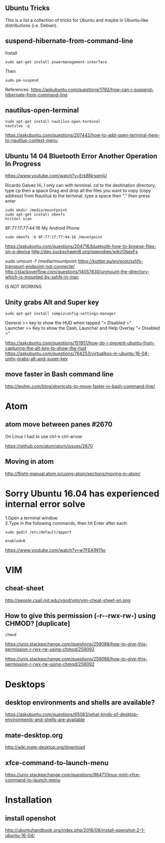 Ubuntu Tricks
---




This is a list a collection of tricks for Ubuntu and maybe in Ubuntu-like distributions (i.e. Debian).

## suspend-hibernate-from-command-line

Install 

```
sudo apt-get install powermanagement-interface

```
Then
```
sudo pm-suspend
```
References: https://askubuntu.com/questions/1792/how-can-i-suspend-hibernate-from-command-line

## nautilus-open-terminal 
```
sudo apt-get install nautilus-open-terminal
nautilus -q  
```
https://askubuntu.com/questions/207442/how-to-add-open-terminal-here-to-nautilus-context-menu

## Ubuntu 14 04 Bluetooth Error Another Operation In Progress
https://www.youtube.com/watch?v=ErkBNrsqmjU

Ricardo Galvez
Hi, I only can with terminal. cd to the destination directory, type cp then a space Drag and drop 
all the files you want to copy (copy address) from Nautilus to the terminal, type a space then 
"." then press enter﻿


```
sudo mkdir /media/mountpoint
sudo apt-get install obexfs
hcitool scan
```
8F:77:17:77:44:16 My Android Phone
```
sudo obexfs -b 8F:77:17:77:44:16 /mountpoint
```
https://askubuntu.com/questions/204716/bluetooth-how-to-browse-files-on-a-device
http://dev.zuckschwerdt.org/openobex/wiki/ObexFs


sudo umount -f /media/mountpoint 
https://kuttler.eu/en/post/sshfs-transport-endpoint-not-connecte/
http://stackoverflow.com/questions/14057830/unmount-the-directory-which-is-mounted-by-sshfs-in-mac


IS NOT WORKING 


## Unity grabs Alt and Super key

```
sudo apt-get install compizconfig-settings-manager
```

General >> key to show the HUD when tapped "< Disabled >"   
Launcher >> Key to show the Dash, Launcher and Help Overlay "< Disabled >"


https://askubuntu.com/questions/151951/how-do-i-prevent-ubuntu-from-capturing-the-alt-key-to-show-the-hud  
https://askubuntu.com/questions/764253/virtualbox-in-ubuntu-16-04-unity-grabs-alt-and-super-key  



## move faster in Bash command line 

http://teohm.com/blog/shortcuts-to-move-faster-in-bash-command-line/


# Atom 

## atom  move between panes #2670 

On Linux I had to use ctrl-k ctrl-arrow  

https://github.com/atom/atom/issues/2670  
## Moving in atom 

http://flight-manual.atom.io/using-atom/sections/moving-in-atom/ 




# Sorry Ubuntu 16.04 has experienced internal error solve 

1.Open a terminal window.   
2.Type in the following commands, then hit Enter after each:   
```
sudo gedit /etc/default/apport

enabled=0
```


https://www.youtube.com/watch?v=w7FEA1N11jo



# VIM

## cheat-sheet 
http://people.csail.mit.edu/vgod/vim/vim-cheat-sheet-en.png


## How to give this permission (-r--rwx-rw-) using CHMOD? [duplicate]

```
chmod 
```

https://unix.stackexchange.com/questions/259088/how-to-give-this-permission-r-rwx-rw-using-chmod/259092

https://unix.stackexchange.com/questions/259088/how-to-give-this-permission-r-rwx-rw-using-chmod/259092

# Desktops 

## desktop environments and shells are available?

https://askubuntu.com/questions/65083/what-kinds-of-desktop-environments-and-shells-are-available



## mate-desktop.org

http://wiki.mate-desktop.org/download

## xfce-command-to-launch-menu

https://unix.stackexchange.com/questions/96471/linux-mint-xfce-command-to-launch-menu


# Installation

## install openshot 
http://ubuntuhandbook.org/index.php/2016/08/install-openshot-2-1-ubuntu-16-04/
